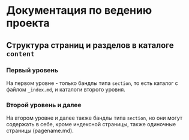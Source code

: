 # Документация по ведению проекта

## Структура страниц и разделов в каталоге `content`

### Первый уровень
 
На первом уровне - только бандлы типа `section`, то есть каталог с файлом `_index.md`, и каталоги второго уровня.
 
### Второй уровень и далее
 
На втором уровне и далее также бандлы типа `section`, но они могут содержать в себе, кроме индексной страницы, также одиночные страницы (pagename.md).
